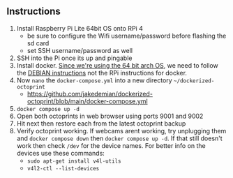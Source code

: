 ## Instructions
1. Install Raspberry Pi Lite 64bit OS onto RPi 4
	- be sure to configure the Wifi username/password before flashing the sd card
	- set SSH username/password as well
2. SSH into the Pi once its up and pingable
3. Install docker.  [Since we're using the 64 bit arch OS](https://docs.docker.com/engine/install/raspberry-pi-os/#os-requirements), we need to follow the [DEBIAN instructions](https://docs.docker.com/engine/install/debian/) not the RPi instructions for docker.
4. Now `nano` the `docker-compose.yml` into a new directory `~/dockerized-octoprint`
	- https://github.com/jakedemian/dockerized-octoprint/blob/main/docker-compose.yml
5. `docker compose up -d`
6. Open both octoprints in web browser using ports 9001 and 9002
7. Hit next then restore each from the latest octoprint backup
8. Verify octoprint working.  If webcams arent working, try unplugging them and `docker compose down` then `docker compose up -d`.  If that still doesn't work then check `/dev` for the device names.  For better info on the devices use these commands:
	-  `sudo apt-get install v4l-utils`
	-  `v4l2-ctl --list-devices`
